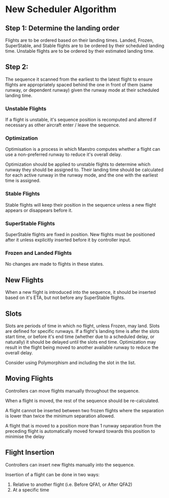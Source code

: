 # New Scheduler Algorithm

## Step 1: Determine the landing order

Flights are to be ordered based on their landing times.
Landed, Frozen, SuperStable, and Stable flights are to be ordered by their scheduled landing time.
Unstable flights are to be ordered by their estimated landing time.

## Step 2:

The sequence it scanned from the earliest to the latest flight to ensure flights are appropriately spaced behind the one in front of them (same runway, or dependent runway) given the runway mode at their scheduled landing time.

### Unstable Flights

If a flight is unstable, it's sequence position is recomputed and altered if necessary as other aircraft enter / leave the sequence.

### Optimization

Optimisation is a process in which Maestro computes whether a flight can use a non-preferred runway to reduce it's overall delay.

Optimization should be applied to unstable flights to determine which runway they should be assigned to.
Their landing time should be calculated for each active runway in the runway mode, and the one with the earliest time is assigned.

### Stable Flights

Stable flights will keep their position in the sequence unless a new flight appears or disappears before it.

### SuperStable Flights

SuperStable flights are fixed in position. New flights must be positioned after it unless explicitly inserted before it by controller input.

### Frozen and Landed Flights

No changes are made to flights in these states.

## New Flights

When a new flight is introduced into the sequence, it should be inserted based on it's ETA, but not before any SuperStable flights.

## Slots

Slots are periods of time in which no flight, unless Frozen, may land.
Slots are defined for specific runways.
If a flight's landing time is after the slots start time, or before it's end time (whether due to a scheduled delay, or naturally) it should be delayed until the slots end time.
Optimization may result in the flight being moved to another available runway to reduce the overall delay.

Consider using Polymorphism and including the slot in the list.

## Moving Flights

Controllers can move flights manually throughout the sequence.

When a flight is moved, the rest of the sequence should be re-calculated.

A flight cannot be inserted between two frozen flights where the separation is lower than twice the minimum separation allowed.

A flight that is moved to a position more than 1 runway separation from the preceding flight is automatically moved forward towards this position to minimise the delay

## Flight Insertion

Controllers can insert new flights manually into the sequence.

Insertion of a flight can be done in two ways:
1. Relative to another flight (i.e. Before QFA1, or After QFA2)
2. At a specific time
